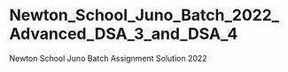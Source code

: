 # Newton_School_Juno_Batch_2022_Advanced_DSA_3_and_DSA_4
Newton School Juno Batch Assignment Solution 2022
